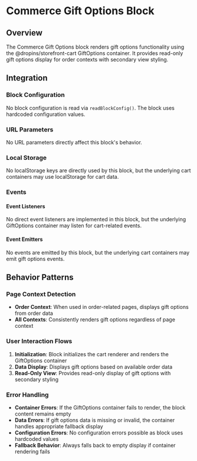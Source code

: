 # Commerce Gift Options Block

## Overview

The Commerce Gift Options block renders gift options functionality using the @dropins/storefront-cart GiftOptions container. It provides read-only gift options display for order contexts with secondary view styling.

## Integration

### Block Configuration

No block configuration is read via `readBlockConfig()`. The block uses hardcoded configuration values.

### URL Parameters

No URL parameters directly affect this block's behavior.

### Local Storage

No localStorage keys are directly used by this block, but the underlying cart containers may use localStorage for cart data.

### Events

#### Event Listeners

No direct event listeners are implemented in this block, but the underlying GiftOptions container may listen for cart-related events.

#### Event Emitters

No events are emitted by this block, but the underlying cart containers may emit gift options events.

## Behavior Patterns

### Page Context Detection

- **Order Context**: When used in order-related pages, displays gift options from order data
- **All Contexts**: Consistently renders gift options regardless of page context

### User Interaction Flows

1. **Initialization**: Block initializes the cart renderer and renders the GiftOptions container
2. **Data Display**: Displays gift options based on available order data
3. **Read-Only View**: Provides read-only display of gift options with secondary styling

### Error Handling

- **Container Errors**: If the GiftOptions container fails to render, the block content remains empty
- **Data Errors**: If gift options data is missing or invalid, the container handles appropriate fallback display
- **Configuration Errors**: No configuration errors possible as block uses hardcoded values
- **Fallback Behavior**: Always falls back to empty display if container rendering fails
